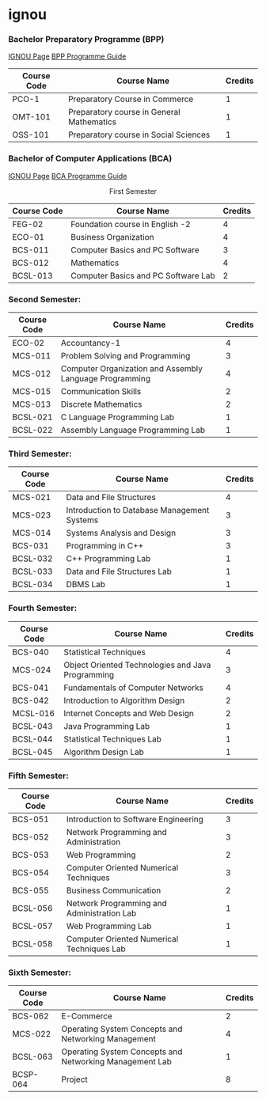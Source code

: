# ignou

### Bachelor Preparatory Programme (BPP)

[IGNOU Page](http://ignou.ac.in/ignou/aboutignou/school/soss/programmes/detail/145/2)
[BPP Programme Guide](http://ignou.ac.in/upload/programme/B%20BPP%20Prog%20Guide-E.pdf)

Course Code | Course Name | Credits
---|---|---
PCO-1	| Preparatory Course in Commerce	| 1
OMT-101	| Preparatory course in General Mathematics	| 1
OSS-101	| Preparatory course in Social Sciences	| 1

### Bachelor of Computer Applications (BCA)

[IGNOU Page](http://ignou.ac.in/ignou/aboutignou/school/socis/programmes/detail/190/2)
[BCA Programme Guide](http://ignou.ac.in/upload/programme/BCA%20PROGRAMME%20GUIDE%20%20CRC%20%20JULY%202020.pdf)

<div align="center"> First Semester </div>

Course Code | Course Name	| Credits
---|---|---
FEG-02 | Foundation course in English -2 | 4
ECO-01 | Business Organization | 4
BCS-011	| Computer Basics and PC Software	| 3
BCS-012	| Mathematics	| 4
BCSL-013 | Computer Basics and PC Software Lab | 2

### Second Semester:
Course Code | Course Name |	Credits
---|---|---
ECO-02 | Accountancy-1 | 4
MCS-011	| Problem Solving and Programming	| 3
MCS-012	| Computer Organization and Assembly Language Programming	| 4
MCS-015	| Communication Skills | 2
MCS-013	| Discrete Mathematics | 2
BCSL-021 | C Language Programming Lab	| 1
BCSL-022 | Assembly Language Programming Lab | 1

### Third Semester:
Course Code | Course Name	| Credits
---|---|---
MCS-021	| Data and File Structures | 4
MCS-023	| Introduction to Database Management Systems	| 3
MCS-014	| Systems Analysis and Design	| 3
BCS-031	| Programming in C++ | 3
BCSL-032 | C++ Programming Lab | 1
BCSL-033 | Data and File Structures Lab	| 1
BCSL-034 | DBMS Lab	| 1

### Fourth Semester:
Course Code | Course Name | Credits
---|---|---
BCS-040	| Statistical Techniques | 4
MCS-024	| Object Oriented Technologies and Java Programming	| 3
BCS-041	| Fundamentals of Computer Networks	| 4
BCS-042	| Introduction to Algorithm Design | 2
MCSL-016 | Internet Concepts and Web Design	| 2
BCSL-043 | Java Programming Lab	| 1
BCSL-044 | Statistical Techniques Lab	| 1
BCSL-045 | Algorithm Design Lab	| 1

### Fifth Semester:
Course Code | Course Name	| Credits
---|---|---
BCS-051	| Introduction to Software Engineering | 3
BCS-052	| Network Programming and Administration | 3
BCS-053	| Web Programming	| 2
BCS-054	| Computer Oriented Numerical Techniques | 3
BCS-055	| Business Communication | 2
BCSL-056 | Network Programming and Administration Lab	| 1
BCSL-057 |  Web Programming Lab	| 1
BCSL-058 | Computer Oriented Numerical Techniques Lab	| 1

### Sixth Semester:
Course Code | Course Name	| Credits
---|---|---
BCS-062	| E-Commerce | 2
MCS-022 | Operating System Concepts and Networking Management	| 4
BCSL-063 | Operating System Concepts and Networking Management Lab | 1
BCSP-064 | Project | 8




